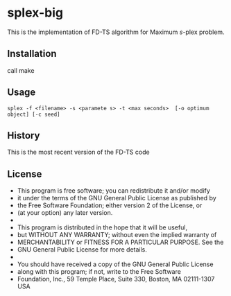  
# splex-big
This is the implementation of FD-TS algorithm for Maximum $s$-plex problem.

## Installation
call make

## Usage
`splex -f <filename> -s <paramete s> -t <max seconds>  [-o optimum object] [-c seed]`

## History
This is the most recent version of the FD-TS code

## License
 * This program is free software; you can redistribute it and/or modify
 * it under the terms of the GNU General Public License as published by
 * the Free Software Foundation; either version 2 of the License, or
 * (at your option) any later version.
 *
 * This program is distributed in the hope that it will be useful,
 * but WITHOUT ANY WARRANTY; without even the implied warranty of
 * MERCHANTABILITY or FITNESS FOR A PARTICULAR PURPOSE.  See the
 * GNU General Public License for more details.
 *
 * You should have received a copy of the GNU General Public License
 * along with this program; if not, write to the Free Software
 * Foundation, Inc., 59 Temple Place, Suite 330, Boston, MA  02111-1307  USA
